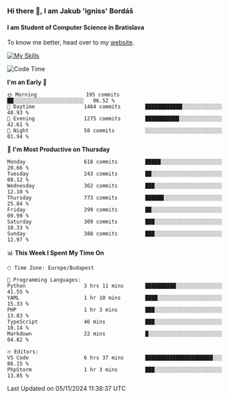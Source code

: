 ### Hi there 👋, I am Jakub 'igniss' Bordáš

#### I am Student of Computer Science in Bratislava
To know me better, head over to my [website](https://bordas.sk).

[![My Skills](https://skillicons.dev/icons?i=js,html,css,figma,svelte,java,kotlin,python,postgresql,typescript,nest,nodejs)](https://bordas.sk)


<!--START_SECTION:waka-->
![Code Time](http://img.shields.io/badge/Code%20Time-1%2C562%20hrs%2023%20mins-blue)

**I'm an Early 🐤** 

```text
🌞 Morning                195 commits         ██░░░░░░░░░░░░░░░░░░░░░░░   06.52 % 
🌆 Daytime                1464 commits        ████████████░░░░░░░░░░░░░   48.93 % 
🌃 Evening                1275 commits        ███████████░░░░░░░░░░░░░░   42.61 % 
🌙 Night                  58 commits          ░░░░░░░░░░░░░░░░░░░░░░░░░   01.94 % 
```
📅 **I'm Most Productive on Thursday** 

```text
Monday                   618 commits         █████░░░░░░░░░░░░░░░░░░░░   20.66 % 
Tuesday                  243 commits         ██░░░░░░░░░░░░░░░░░░░░░░░   08.12 % 
Wednesday                362 commits         ███░░░░░░░░░░░░░░░░░░░░░░   12.10 % 
Thursday                 773 commits         ██████░░░░░░░░░░░░░░░░░░░   25.84 % 
Friday                   299 commits         ██░░░░░░░░░░░░░░░░░░░░░░░   09.99 % 
Saturday                 309 commits         ███░░░░░░░░░░░░░░░░░░░░░░   10.33 % 
Sunday                   388 commits         ███░░░░░░░░░░░░░░░░░░░░░░   12.97 % 
```


📊 **This Week I Spent My Time On** 

```text
🕑︎ Time Zone: Europe/Budapest

💬 Programming Languages: 
Python                   3 hrs 11 mins       ██████████░░░░░░░░░░░░░░░   41.55 % 
YAML                     1 hr 10 mins        ████░░░░░░░░░░░░░░░░░░░░░   15.33 % 
PHP                      1 hr 3 mins         ███░░░░░░░░░░░░░░░░░░░░░░   13.83 % 
TypeScript               46 mins             ███░░░░░░░░░░░░░░░░░░░░░░   10.14 % 
Markdown                 22 mins             █░░░░░░░░░░░░░░░░░░░░░░░░   04.82 % 

🔥 Editors: 
VS Code                  6 hrs 37 mins       ██████████████████████░░░   86.15 % 
PhpStorm                 1 hr 3 mins         ███░░░░░░░░░░░░░░░░░░░░░░   13.85 % 
```


 Last Updated on 05/11/2024 11:38:37 UTC
<!--END_SECTION:waka-->
